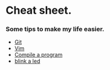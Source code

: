 # Cheat sheet.

### Some tips to make my life easier.

- [Git](git_cheat_sheet.md)
- [Vim](vim_cheat_sheet.md)
- [Compile a program](compiler_cheat_sheet.md)
- [blink a led](c/blink.c)
